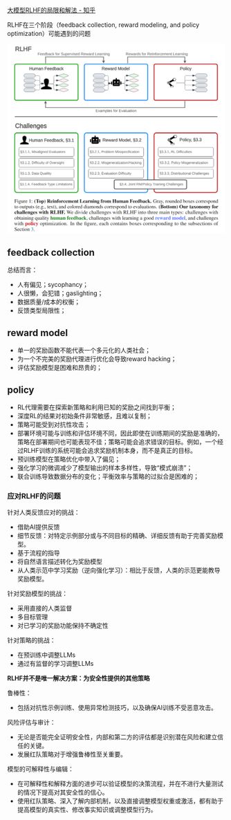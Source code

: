 [大模型RLHF的局限和解法 - 知乎](https://zhuanlan.zhihu.com/p/652917012)

RLHF在三个阶段（feedback collection, reward modeling, and policy optimization）可能遇到的问题

![image.png](https://raw.githubusercontent.com/Shichun-Liu/images-on-picgo/main/pics/20240105000212.png)

## feedback collection 
总结而言：
- 人有偏见；sycophancy；
- 人很懒，会犯错；gaslighting；
- 数据质量/成本的权衡；
- 反馈类型局限性；

## reward model 
- 单一的奖励函数不能代表一个多元化的人类社会；
- 为一个不完美的奖励代理进行优化会导致reward hacking；
- 评估奖励模型是困难和昂贵的；

## policy 
- RL代理需要在探索新策略和利用已知的奖励之间找到平衡；
- 深度RL的结果对初始条件非常敏感，且难以复制；
- 策略可能受到对抗性攻击；
- 部署环境可能与训练和评估环境不同，因此即使在训练期间的奖励是准确的，策略在部署期间也可能表现不佳；策略可能会追求错误的目标。例如，一个经过RLHF训练的系统可能会追求奖励机制本身，而不是真正的目标。
- 预训练模型在策略优化中带入了偏见；
- 强化学习的微调减少了模型输出的样本多样性，导致“模式崩溃”；
- 联合训练导致数据分布的变化；平衡效率与策略的过拟合是困难的；

### **应对RLHF的问题**

针对人类反馈应对的挑战：

- 借助AI提供反馈
- 细节反馈：对特定示例部分或与不同目标的精确、详细反馈有助于完善奖励模型。
- 基于流程的指导
- 将自然语言描述转化为奖励模型
- 从人类示范中学习奖励（逆向强化学习）：相比于反馈，人类的示范更能教导奖励模型。

针对奖励模型的挑战：

- 采用直接的人类监督
- 多目标管理
- 对已学习的奖励功能保持不确定性

针对策略的挑战：

- 在预训练中调整LLMs
- 通过有监督的学习调整LLMs

**RLHF并不是唯一解决方案：为安全性提供的其他策略**

鲁棒性：

- 包括对抗性示例训练、使用异常检测技巧，以及确保AI训练不受恶意攻击。

风险评估与审计：

- 无论是否能完全证明安全性，内部和第二方的评估都是识别潜在风险和建立信任的关键。
- 发展红队策略对于增强鲁棒性至关重要。

模型的可解释性与编辑：

- 在可解释性和解释方面的进步可以验证模型的决策流程，并在不进行大量测试的情况下提高对其安全性的信心。
- 使用红队策略、深入了解内部机制，以及直接调整模型权重或激活，都有助于提高模型的真实性、修改事实知识或调整模型行为。